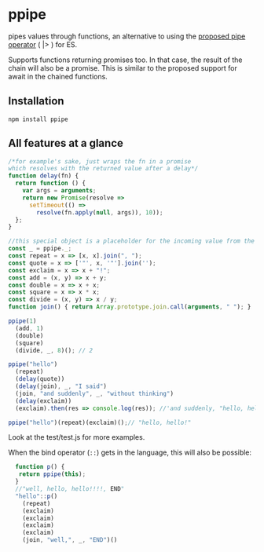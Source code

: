 # ppipe
pipes values through functions, an alternative to using the [proposed pipe operator](https://github.com/mindeavor/es-pipeline-operator) ( |> ) for ES.

Supports functions returning promises too. In that case, the result of the
chain will also be a promise. This is similar to the proposed support for
await in the chained functions.

## Installation

`npm install ppipe`

## All features at a glance

```javascript
/*for example's sake, just wraps the fn in a promise
which resolves with the returned value after a delay*/
function delay(fn) {
  return function () {
    var args = arguments;
    return new Promise(resolve => 
      setTimeout(() => 
        resolve(fn.apply(null, args)), 10));
  };
}

//this special object is a placeholder for the incoming value from the previous function in the chain
const _ = ppipe._;
const repeat = x => [x, x].join(", ");
const quote = x => ['"', x, '"'].join('');
const exclaim = x => x + "!";
const add = (x, y) => x + y;
const double = x => x + x;
const square = x => x * x;
const divide = (x, y) => x / y;
function join() { return Array.prototype.join.call(arguments, " "); }

ppipe(1)
  (add, 1)
  (double)
  (square)
  (divide, _, 8)(); // 2

ppipe("hello")
  (repeat)
  (delay(quote))
  (delay(join), _, "I said")
  (join, "and suddenly", _, "without thinking")
  (delay(exclaim))
  (exclaim).then(res => console.log(res)); //'and suddenly, "hello, hello", I said, without thinking!!'

ppipe("hello")(repeat)(exclaim)();// "hello, hello!"
```

Look at the test/test.js for more examples.

When the bind operator (`::`) gets in the language, this will also be possible:

```javascript
  function p() {
   return ppipe(this);
  }
  //"well, hello, hello!!!!, END"
  "hello"::p()
    (repeat)
    (exclaim)
    (exclaim)
    (exclaim)
    (exclaim)
    (join, "well,", _, "END")()
```
